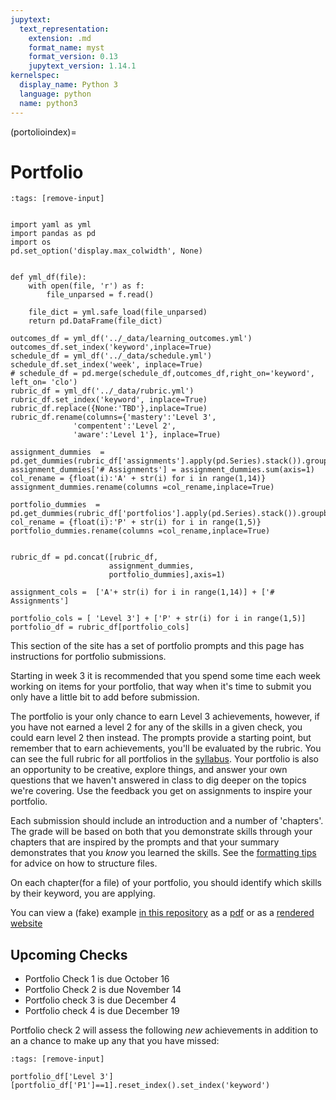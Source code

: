 ```yaml
---
jupytext:
  text_representation:
    extension: .md
    format_name: myst
    format_version: 0.13
    jupytext_version: 1.14.1
kernelspec:
  display_name: Python 3
  language: python
  name: python3
---
```


(portolioindex)=
# Portfolio

```{code-cell} ipython3
:tags: [remove-input]


import yaml as yml
import pandas as pd
import os
pd.set_option('display.max_colwidth', None)


def yml_df(file):
    with open(file, 'r') as f:
        file_unparsed = f.read()

    file_dict = yml.safe_load(file_unparsed)
    return pd.DataFrame(file_dict)

outcomes_df = yml_df('../_data/learning_outcomes.yml')
outcomes_df.set_index('keyword',inplace=True)
schedule_df = yml_df('../_data/schedule.yml')
schedule_df.set_index('week', inplace=True)
# schedule_df = pd.merge(schedule_df,outcomes_df,right_on='keyword',  left_on= 'clo')
rubric_df = yml_df('../_data/rubric.yml')
rubric_df.set_index('keyword', inplace=True)
rubric_df.replace({None:'TBD'},inplace=True)
rubric_df.rename(columns={'mastery':'Level 3',
              'compentent':'Level 2',
              'aware':'Level 1'}, inplace=True)

assignment_dummies  = pd.get_dummies(rubric_df['assignments'].apply(pd.Series).stack()).groupby(level=0).sum()
assignment_dummies['# Assignments'] = assignment_dummies.sum(axis=1)
col_rename = {float(i):'A' + str(i) for i in range(1,14)}
assignment_dummies.rename(columns =col_rename,inplace=True)

portfolio_dummies  = pd.get_dummies(rubric_df['portfolios'].apply(pd.Series).stack()).groupby(level=0).sum()
col_rename = {float(i):'P' + str(i) for i in range(1,5)}
portfolio_dummies.rename(columns =col_rename,inplace=True)


rubric_df = pd.concat([rubric_df,
                      assignment_dummies,
                      portfolio_dummies],axis=1)

assignment_cols =  ['A'+ str(i) for i in range(1,14)] + ['# Assignments']

portfolio_cols = [ 'Level 3'] + ['P' + str(i) for i in range(1,5)]
portfolio_df = rubric_df[portfolio_cols]
```

This section of the site has a set of portfolio prompts and this page has instructions for portfolio submissions.  

Starting in week 3 it is recommended that you spend some time each week working on items for your portfolio, that way when it's time to submit you only have a little bit to add before submission.

The portfolio is your only chance to earn Level 3 achievements, however, if you have not earned a level 2 for any of the skills in a given check, you could earn level 2 then instead.
The prompts provide a starting point, but remember that to earn achievements, you'll be evaluated by the rubric.
You can see the full rubric for all portfolios in the [syllabus](portfolioskills).
Your portfolio is also an opportunity to be creative, explore things, and answer your own questions that we haven't answered in class to dig deeper on the topics we're covering.
Use the feedback you get on assignments to inspire your portfolio.

Each submission should include an introduction and a number of 'chapters'.  The grade will be based on both that you demonstrate skills through your chapters that are inspired by the prompts and that your summary demonstrates that you *know* you learned the skills. See the [formatting tips](formatting) for advice on how to structure files.


On each chapter(for a file) of your portfolio, you should identify which skills by their keyword, you are applying.

You can view a (fake) example [in this repository](https://github.com/rhodyprog4ds/portfolio-brownsarahm) as a [pdf](https://github.com/rhodyprog4ds/portfolio-brownsarahm/blob/gh-pages/portfolio.pdf) or as a [rendered website](https://rhodyprog4ds.github.io/portfolio-brownsarahm/intro.html)

## Upcoming Checks

<!-- ### Portfolio 1 -->
- Portfolio Check 1 is due October 16
 - Portfolio Check 2 is due November 14
- Portfolio check 3 is due December 4
- Portfolio check 4 is due December 19 <!---->




Portfolio check 2 will assess the following *new* achievements in addition to an a chance to make up any that you have missed:

```{code-cell} ipython3
:tags: [remove-input]

portfolio_df['Level 3'][portfolio_df['P1']==1].reset_index().set_index('keyword')
```

<!--

```{important}
start early, assignment 9 and 10 will be due on Wednesdays like regular the week before and of this deadline. You will get feedback on Assignment 9 by Friday so that you can use that to update your portfolio on the construct achievements.
```

The third submission will be graded on the following criteria and due on December 4:

```{code-cell} ipython3
:tags: [remove-input]

portfolio_df['Level 3'][portfolio_df['P1']==1].reset_index().set_index('keyword')
```


```{code-cell} ipython3
:tags: [remove-input]

portfolio_df['Level 3'][portfolio_df['P4']==1].reset_index().set_index('keyword')
```
 -->

```{code-cell} ipython3

```
